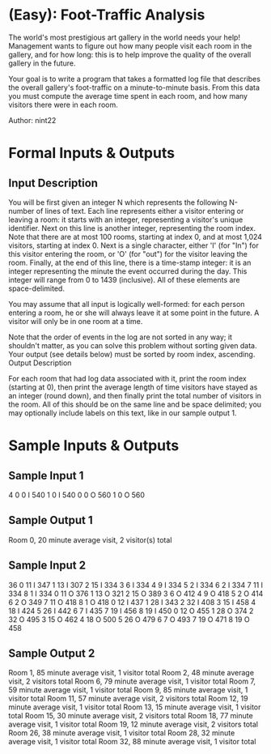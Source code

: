 
(Easy): Foot-Traffic Analysis
=============================

The world's most prestigious art gallery in the world needs your help!
Management wants to figure out how many people visit each room in the gallery,
and for how long: this is to help improve the quality of the overall gallery in
the future.

Your goal is to write a program that takes a formatted log file that describes
the overall gallery's foot-traffic on a minute-to-minute basis. From this data
you must compute the average time spent in each room, and how many visitors
there were in each room.

Author: nint22

Formal Inputs & Outputs
=======================

Input Description
-----------------

You will be first given an integer N which represents the following N-number of
lines of text. Each line represents either a visitor entering or leaving
a room: it starts with an integer, representing a visitor's unique identifier.
Next on this line is another integer, representing the room index. Note that
there are at most 100 rooms, starting at index 0, and at most 1,024 visitors,
starting at index 0. Next is a single character, either 'I' (for "In") for this
visitor entering the room, or 'O' (for "out") for the visitor leaving the room.
Finally, at the end of this line, there is a time-stamp integer: it is an
integer representing the minute the event occurred during the day. This integer
will range from 0 to 1439 (inclusive). All of these elements are
space-delimited.

You may assume that all input is logically well-formed: for each person
entering a room, he or she will always leave it at some point in the future.
A visitor will only be in one room at a time.

Note that the order of events in the log are not sorted in any way; it
shouldn't matter, as you can solve this problem without sorting given data.
Your output (see details below) must be sorted by room index, ascending.
Output Description

For each room that had log data associated with it, print the room index
(starting at 0), then print the average length of time visitors have stayed as
an integer (round down), and then finally print the total number of visitors in
the room. All of this should be on the same line and be space delimited; you
may optionally include labels on this text, like in our sample output 1.

Sample Inputs & Outputs
=======================

Sample Input 1
--------------

4
0 0 I 540
1 0 I 540
0 0 O 560
1 0 O 560

Sample Output 1
---------------

Room 0, 20 minute average visit, 2 visitor(s) total

Sample Input 2
--------------

36
0 11 I 347
1 13 I 307
2 15 I 334
3 6  I 334
4 9  I 334
5 2  I 334
6 2  I 334
7 11 I 334
8 1  I 334
0 11 O 376
1 13 O 321
2 15 O 389
3 6  O 412
4 9  O 418
5 2  O 414
6 2  O 349
7 11 O 418
8 1  O 418
0 12 I 437
1 28 I 343
2 32 I 408
3 15 I 458
4 18 I 424
5 26 I 442
6 7  I 435
7 19 I 456
8 19 I 450
0 12 O 455
1 28 O 374
2 32 O 495
3 15 O 462
4 18 O 500
5 26 O 479
6 7  O 493
7 19 O 471
8 19 O 458

Sample Output 2
---------------

Room 1, 85 minute average visit, 1 visitor total
Room 2, 48 minute average visit, 2 visitors total
Room 6, 79 minute average visit, 1 visitor total
Room 7, 59 minute average visit, 1 visitor total
Room 9, 85 minute average visit, 1 visitor total
Room 11, 57 minute average visit, 2 visitors total
Room 12, 19 minute average visit, 1 visitor total
Room 13, 15 minute average visit, 1 visitor total
Room 15, 30 minute average visit, 2 visitors total
Room 18, 77 minute average visit, 1 visitor total
Room 19, 12 minute average visit, 2 visitors total
Room 26, 38 minute average visit, 1 visitor total
Room 28, 32 minute average visit, 1 visitor total
Room 32, 88 minute average visit, 1 visitor total
